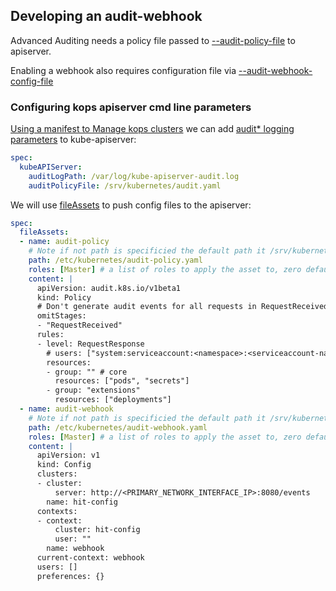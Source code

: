 ## Developing an audit-webhook

Advanced Auditing needs a policy file passed to [--audit-policy-file](https://kubernetes.io/docs/reference/generated/kube-apiserver/) to apiserver.

Enabling a webhook also requires configuration file via [--audit-webhook-config-file](https://kubernetes.io/docs/reference/generated/kube-apiserver/)

### Configuring kops apiserver cmd line parameters

[Using a manifest to Manage kops clusters](https://github.com/kubernetes/kops/blob/master/docs/manifests_and_customizing_via_api.md#using-a-manifest-to-manage-kops-clusters) we can add [audit* logging parameters](https://github.com/kubernetes/kops/blob/master/docs/cluster_spec.md#audit-logging) to kube-apiserver:

```yaml
spec:
  kubeAPIServer:
    auditLogPath: /var/log/kube-apiserver-audit.log
    auditPolicyFile: /srv/kubernetes/audit.yaml
```

We will use [fileAssets](https://github.com/kubernetes/kops/blob/master/docs/cluster_spec.md#fileassets) to push config files to the apiserver:

```yaml
spec:
  fileAssets:
  - name: audit-policy
    # Note if not path is specificied the default path it /srv/kubernetes/assets/<name>
    path: /etc/kubernetes/audit-policy.yaml
    roles: [Master] # a list of roles to apply the asset to, zero defaults to all
    content: |
      apiVersion: audit.k8s.io/v1beta1
      kind: Policy
      # Don't generate audit events for all requests in RequestReceived stage.
      omitStages:
      - "RequestReceived"
      rules:
      - level: RequestResponse
        # users: ["system:serviceaccount:<namespace>:<serviceaccount-name>"]
        resources:
        - group: "" # core
          resources: ["pods", "secrets"]
        - group: "extensions"
          resources: ["deployments"]
  - name: audit-webhook
    # Note if not path is specificied the default path it /srv/kubernetes/assets/<name>
    path: /etc/kubernetes/audit-webhook.yaml
    roles: [Master] # a list of roles to apply the asset to, zero defaults to all
    content: |
      apiVersion: v1
      kind: Config
      clusters:
      - cluster:
          server: http://<PRIMARY_NETWORK_INTERFACE_IP>:8080/events
        name: hit-config
      contexts:
      - context:
          cluster: hit-config
          user: ""
        name: webhook
      current-context: webhook
      users: []
      preferences: {}
```
